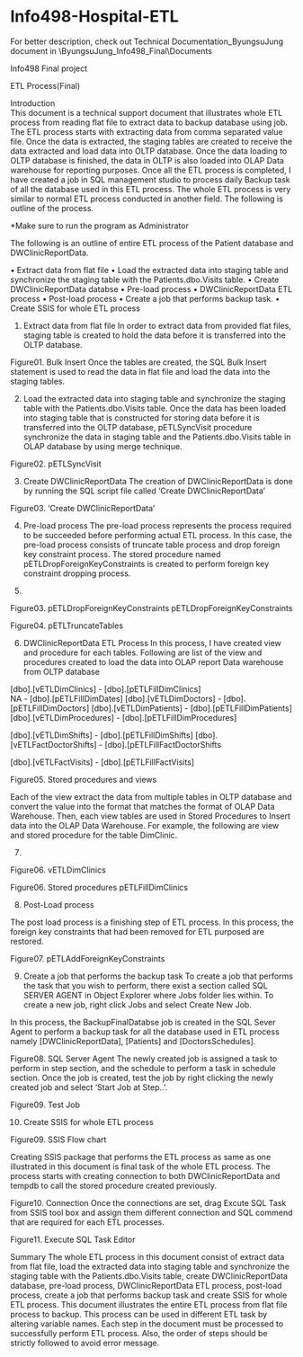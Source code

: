 # Info498-Hospital-ETL

For better description, check out Technical Documentation_ByungsuJung document in \ByungsuJung_Info498_Final\Documents

Info498 Final project

ETL Process(Final)

Introduction  
This document is a technical support document that illustrates whole ETL process from reading flat file to extract data to backup database using job. The ETL process starts with extracting data from comma separated value file. Once the data is extracted, the staging tables are created to receive the data extracted and load data into OLTP database. Once the data loading to OLTP database is finished, the data in OLTP is also loaded into OLAP Data warehouse for reporting purposes. Once all the ETL process is completed, I have created a job in SQL management studio to process daily Backup task of all the database used in this ETL process.
The whole ETL process is very similar to normal ETL process conducted in another field. The following is outline of the process. 

*Make sure to run the program as Administrator

The following is an outline of entire ETL process of the Patient database and DWClinicReportData.

•	Extract data from flat file
•	Load the extracted data into staging table and synchronize the staging table with the Patients.dbo.Visits table.
•	Create DWClinicReportData databse
•	Pre-load process
•	DWClinicReportData ETL process
•	Post-load process
•	Create a job that performs backup task.
•	Create SSIS for whole ETL process




1.	Extract data from flat file
In order to extract data from provided flat files, staging table is created to hold the data before it is transferred into the OLTP database. 



























Figure01. Bulk Insert
Once the tables are created, the SQL Bulk Insert statement is used to read the data in flat file and load the data into the staging tables.


2.	Load the extracted data into staging table and synchronize the staging table with the Patients.dbo.Visits table.
Once the data has been loaded into staging table that is constructed for storing data before it is transferred into the OLTP database, pETLSyncVisit procedure synchronize the data in staging table and the Patients.dbo.Visits table in OLAP database by using merge technique.
















Figure02. pETLSyncVisit

3.	Create DWClinicReportData
The creation of DWClinicReportData is done by running the SQL script file called ‘Create DWClinicReportData’
  
Figure03. ‘Create DWClinicReportData’

4.	Pre-load process
The pre-load process represents the process required to be succeeded before performing actual ETL process. In this case, the pre-load process consists of truncate table process and drop foreign key constraint process. The stored procedure named pETLDropForeignKeyConstraints is created to perform foreign key constraint dropping process.




5.	



Figure03. pETLDropForeignKeyConstraints
pETLDropForeignKeyConstraints





Figure04. pETLTruncateTables

6.	DWClinicReportData ETL Process
In this process, I have created view and procedure for each tables. Following are list of the view and procedures created to load the data into OLAP report Data warehouse from OLTP database

 [dbo].[vETLDimClinics]		-		[dbo].[pETLFillDimClinics]	
NA					-		[dbo].[pETLFillDimDates]
[dbo].[vETLDimDoctors]		-		[dbo].[pETLFillDimDoctors]
[dbo].[vETLDimPatients]		-		[dbo].[pETLFillDimPatients]
[dbo].[vETLDimProcedures]		-		[dbo].[pETLFillDimProcedures]

[dbo].[vETLDimShifts]		-		[dbo].[pETLFillDimShifts]
[dbo].[vETLFactDoctorShifts]		-		[dbo].[pETLFillFactDoctorShifts

[dbo].[vETLFactVisits]		-		[dbo].[pETLFillFactVisits]

  

Figure05. Stored procedures and views

Each of the view extract the data from multiple tables in OLTP database and convert the value into the format that matches the format of OLAP Data Warehouse.
Then, each view tables are used in Stored Procedures to Insert data into the OLAP Data Warehouse. For example, the following are view and stored procedure for the table DimClinic.


7.	







Figure06. vETLDimClinics












Figure06. Stored procedures pETLFillDimClinics

8.	Post-Load process

The post load process is a finishing step of ETL process. In this process, the foreign key constraints that had been removed for ETL purposed are restored.









Figure07. pETLAddForeignKeyConstraints



9.	Create a job that performs the backup task
To create a job that performs the task that you wish to perform, there exist a section called SQL SERVER AGENT in Object Explorer where Jobs folder lies within. To create a new job, right click Jobs and select Create New Job.

In this process, the BackupFinalDatabse job is created in the SQL Sever Agent to perform a backup task for all the database used in ETL process namely [DWClinicReportData], [Patients] and [DoctorsSchedules]. 
 
Figure08. SQL Server Agent
The newly created job is assigned a task to perform in step section, and  the schedule to perform a task in schedule section. Once the job is created, test the job by right clicking the newly created job and select ‘Start Job at Step..’.
 
Figure09. Test Job



10.	Create SSIS for whole ETL process
 
Figure09. SSIS Flow chart

Creating SSIS package that performs the ETL process as same as one illustrated in this document is final task of the whole ETL process.
The process starts with creating connection to both DWClinicReportData and tempdb to call the stored procedure created previously.
  
Figure10. Connection
Once the connections are set, drag Excute SQL Task from SSIS tool box and assign them different connection and SQL commend that are required for each ETL processes.
 
Figure11. Execute SQL Task Editor

Summary
The whole ETL process in this document consist of extract data from flat file, load the extracted data into staging table and synchronize the staging table with the Patients.dbo.Visits table, create DWClinicReportData database, pre-load process, DWClinicReportData ETL process, post-load process, create a job that performs backup task and create SSIS for whole ETL process.
This document illustrates the entire ETL process from flat file process to backup. This process can be used in different ETL task by altering variable names. Each step in the document must be processed to successfully perform ETL process. Also, the order of steps should be strictly followed to avoid error message.



